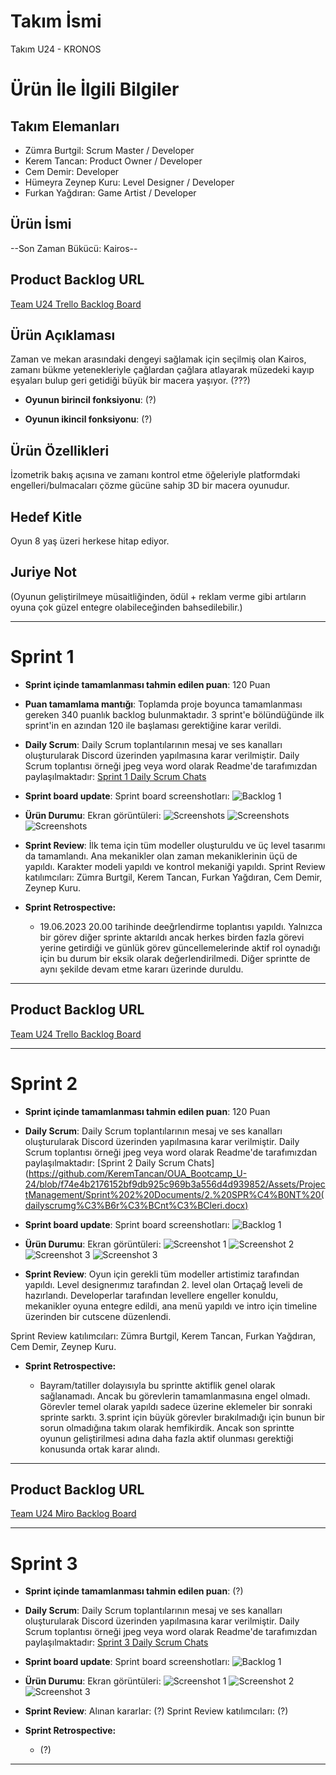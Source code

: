 # **Takım İsmi**

Takım U24 - KRONOS

# Ürün İle İlgili Bilgiler

## Takım Elemanları
- Zümra Burtgil: Scrum Master / Developer
- Kerem Tancan: Product Owner / Developer
- Cem Demir: Developer
- Hümeyra Zeynep Kuru: Level Designer / Developer
- Furkan Yağdıran: Game Artist / Developer

## Ürün İsmi

--Son Zaman Bükücü: Kairos--

## Product Backlog URL

[Team U24 Trello Backlog Board](https://trello.com/b/RFdBuU0c/spri%CC%87nt-1)

## Ürün Açıklaması

 Zaman ve mekan arasındaki dengeyi sağlamak için seçilmiş olan Kairos, zamanı bükme yetenekleriyle çağlardan çağlara atlayarak müzedeki kayıp eşyaları bulup geri getidiği büyük bir macera yaşıyor.
(???)


- **Oyunun birincil fonksiyonu**: (?)

- **Oyunun ikincil fonksiyonu**: (?)

## Ürün Özellikleri

İzometrik bakış açısına ve zamanı kontrol etme öğeleriyle platformdaki engelleri/bulmacaları çözme gücüne sahip 3D bir macera oyunudur.

## Hedef Kitle

Oyun 8 yaş üzeri herkese hitap ediyor.


## Juriye Not

(Oyunun geliştirilmeye müsaitliğinden, ödül + reklam verme gibi artıların oyuna çok güzel entegre olabileceğinden bahsedilebilir.)


---

# Sprint 1

- **Sprint içinde tamamlanması tahmin edilen puan**: 120 Puan


- **Puan tamamlama mantığı**: Toplamda proje boyunca tamamlanması gereken 340 puanlık backlog bulunmaktadır. 3 sprint'e bölündüğünde ilk sprint'in en azından 120 ile başlaması gerektiğine karar verildi.


- **Daily Scrum**: Daily Scrum toplantılarının mesaj ve ses kanalları oluşturularak Discord üzerinden yapılmasına karar verilmiştir. Daily Scrum toplantısı örneği jpeg veya word olarak Readme'de tarafımızdan paylaşılmaktadır: [Sprint 1 Daily Scrum Chats](https://github.com/KeremTancan/OUA_Bootcamp_U-24/blob/main/Assets/ProjectManagement/Sprint%201%20Documents/1.SPRİNT%20(dailyscrumgörüntüleri).docx)

- **Sprint board update**: Sprint board screenshotları: 
![Backlog 1](https://github.com/KeremTancan/OUA_Bootcamp_U-24/blob/main/Assets/ProjectManagement/Sprint%201%20Documents/1.%20sprint%20sonu.jpeg) 


- **Ürün Durumu**: Ekran görüntüleri:
  ![Screenshots](https://github.com/KeremTancan/OUA_Bootcamp_U-24/blob/main/Assets/ProjectManagement/Sprint%201%20Documents/karakter.jpeg)
  ![Screenshots](https://github.com/KeremTancan/OUA_Bootcamp_U-24/blob/main/Assets/ProjectManagement/Sprint%201%20Documents/level.jpeg)
  ![Screenshots](https://github.com/KeremTancan/OUA_Bootcamp_U-24/blob/main/Assets/ProjectManagement/Sprint%201%20Documents/oyundan%20g%C3%B6r%C3%BCnt%C3%BC.jpeg)
  
- **Sprint Review**: 
İlk tema için tüm modeller oluşturuldu ve üç level tasarımı da tamamlandı. Ana mekanikler olan zaman mekaniklerinin üçü de yapıldı. Karakter modeli yapıldı ve kontrol mekaniği yapıldı.
Sprint Review katılımcıları: Zümra Burtgil, Kerem Tancan, Furkan Yağdıran, Cem Demir, Zeynep Kuru.

- **Sprint Retrospective:**
  - 19.06.2023 20.00 tarihinde deeğrlendirme toplantısı yapıldı. Yalnızca bir görev diğer sprinte aktarıldı ancak herkes birden fazla görevi yerine getirdiği ve günlük görev güncellemelerinde aktif rol oynadığı için bu durum bir eksik olarak değerlendirilmedi. Diğer sprintte de aynı şekilde devam etme kararı üzerinde duruldu. 


---

## Product Backlog URL

[Team U24 Trello Backlog Board](https://trello.com/b/tn26rrG3/spri%CC%87nt-2)

---

# Sprint 2

- **Sprint içinde tamamlanması tahmin edilen puan**: 120 Puan

- **Daily Scrum**: Daily Scrum toplantılarının mesaj ve ses kanalları oluşturularak Discord üzerinden yapılmasına karar verilmiştir. Daily Scrum toplantısı örneği jpeg veya word olarak Readme'de tarafımızdan paylaşılmaktadır: [Sprint 2 Daily Scrum Chats](https://github.com/KeremTancan/OUA_Bootcamp_U-24/blob/f74e4b2176152bf9db925c969b3a556d4d939852/Assets/ProjectManagement/Sprint%202%20Documents/2.%20SPR%C4%B0NT%20(dailyscrumg%C3%B6r%C3%BCnt%C3%BCleri.docx)

- **Sprint board update**: Sprint board screenshotları: 
![Backlog 1](https://github.com/KeremTancan/OUA_Bootcamp_U-24/blob/main/Assets/ProjectManagement/Sprint%202%20Documents/2.sprint%20sonu.jpeg) 


- **Ürün Durumu**: Ekran görüntüleri:
  ![Screenshot 1](https://github.com/KeremTancan/OUA_Bootcamp_U-24/blob/main/Assets/ProjectManagement/Sprint%202%20Documents/UI%20ana%20men%C3%BC.jpeg)
  ![Screenshot 2](https://github.com/KeremTancan/OUA_Bootcamp_U-24/blob/main/Assets/ProjectManagement/Sprint%202%20Documents/ilk%C3%A7a%C4%9F.jpeg)
  ![Screenshot 3](https://github.com/KeremTancan/OUA_Bootcamp_U-24/blob/main/Assets/ProjectManagement/Sprint%202%20Documents/orta%C3%A7a%C4%9F.jpeg)
  ![Screenshot 3](https://github.com/KeremTancan/OUA_Bootcamp_U-24/blob/main/Assets/ProjectManagement/Sprint%202%20Documents/%C4%B1ntrocutscene.jpeg)
  
- **Sprint Review**: 
Oyun için gerekli tüm modeller artistimiz tarafından yapıldı. Level designerımız tarafından 2. level olan Ortaçağ leveli de hazırlandı. Developerlar tarafından levellere engeller konuldu, mekanikler oyuna entegre edildi, ana menü yapıldı ve intro için timeline üzerinden bir cutscene düzenlendi.

Sprint Review katılımcıları: Zümra Burtgil, Kerem Tancan, Furkan Yağdıran, Cem Demir, Zeynep Kuru.

- **Sprint Retrospective:**

  - Bayram/tatiller dolayısıyla bu sprintte aktiflik genel olarak sağlanamadı. Ancak bu görevlerin tamamlanmasına engel olmadı. Görevler temel olarak yapıldı sadece üzerine eklemeler bir sonraki sprinte sarktı. 3.sprint için büyük görevler bırakılmadığı için bunun bir sorun olmadığına takım olarak hemfikirdik. Ancak son sprintte oyunun geliştirilmesi adına daha fazla aktif olunması gerektiği konusunda ortak karar alındı.


---

## Product Backlog URL

[Team U24 Miro Backlog Board](https://trello.com/b/qiuc8Jgr/spri%CC%87nt-3)

---

# Sprint 3

- **Sprint içinde tamamlanması tahmin edilen puan**: (?)


- **Daily Scrum**: Daily Scrum toplantılarının mesaj ve ses kanalları oluşturularak Discord üzerinden yapılmasına karar verilmiştir. Daily Scrum toplantısı örneği jpeg veya word olarak Readme'de tarafımızdan paylaşılmaktadır: [Sprint 3 Daily Scrum Chats]()

- **Sprint board update**: Sprint board screenshotları: 
![Backlog 1]() 


- **Ürün Durumu**: Ekran görüntüleri:
  ![Screenshot 1]()
  ![Screenshot 2]()
  ![Screenshot 3]()


- **Sprint Review**: 
Alınan kararlar: (?)
Sprint Review katılımcıları: (?)

- **Sprint Retrospective:**

  - (?)


---
